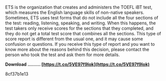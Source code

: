 ETS is the organization that creates and administers the TOEFL iBT test, which measures the English language skills of non-native speakers. Sometimes, ETS uses test forms that do not include all the four sections of the test: reading, listening, speaking, and writing. When this happens, the test takers only receive scores for the sections that they completed, and they do not get a total test score that combines all the sections. This type of score report is different from the usual one, and it may cause some confusion or questions. If you receive this type of report and you want to know more about the reasons behind this decision, please contact the person who took the test and ask them for more details.
 
**Download ……… [https://t.co/5VE97f9Iok](https://t.co/5VE97f9Iok)**


 8cf37b1e13
 
